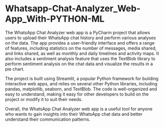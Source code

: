 # Whatsapp-Chat-Analyzer_Web-App_With-PYTHON-ML
The WhatsApp Chat Analyzer web app is a PyCharm project that allows users to upload their WhatsApp chat history and perform various analyses on the data. The app provides a user-friendly interface and offers a range of features, including statistics on the number of messages, media shared, and links shared, as well as monthly and daily timelines and activity maps. It also includes a sentiment analysis feature that uses the TextBlob library to perform sentiment analysis on the chat data and visualize the results in a pie chart.

The project is built using Streamlit, a popular Python framework for building interactive web apps, and relies on several other Python libraries, including pandas, matplotlib, seaborn, and TextBlob. The code is well-organized and easy to understand, making it easy for other developers to build on the project or modify it to suit their needs.

Overall, the WhatsApp Chat Analyzer web app is a useful tool for anyone who wants to gain insights into their WhatsApp chat data and better understand their communication patterns.
